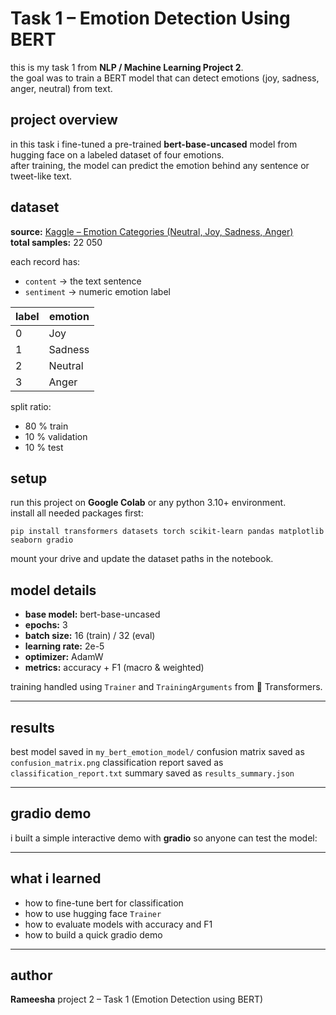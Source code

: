 #  Task 1 – Emotion Detection Using BERT

this is my task 1 from **NLP / Machine Learning Project 2**.  
the goal was to train a BERT model that can detect emotions (joy, sadness, anger, neutral) from text.

## project overview  
in this task i fine-tuned a pre-trained **bert-base-uncased** model from hugging face on a labeled dataset of four emotions.  
after training, the model can predict the emotion behind any sentence or tweet-like text.

## dataset  
**source:** [Kaggle – Emotion Categories (Neutral, Joy, Sadness, Anger)](https://www.kaggle.com/datasets/faiqahmad01/emotion-categories-neutraljoysadnessanger)  
**total samples:** 22 050  

each record has:
- `content` → the text sentence  
- `sentiment` → numeric emotion label  

| label  | emotion   |
|--------|-----------|
| 0      | Joy       |
| 1      | Sadness   |
| 2      | Neutral   |
| 3      | Anger     |

split ratio:
- 80 % train  
- 10 % validation  
- 10 % test  

##  setup  
run this project on **Google Colab** or any python 3.10+ environment.  
install all needed packages first:

```
pip install transformers datasets torch scikit-learn pandas matplotlib seaborn gradio
````

mount your drive and update the dataset paths in the notebook.

##  model details

* **base model:** bert-base-uncased
* **epochs:** 3
* **batch size:** 16 (train) / 32 (eval)
* **learning rate:** 2e-5
* **optimizer:** AdamW
* **metrics:** accuracy + F1 (macro & weighted)

training handled using `Trainer` and `TrainingArguments` from 🤗 Transformers.

---

## results

best model saved in `my_bert_emotion_model/`
confusion matrix saved as `confusion_matrix.png`
classification report saved as `classification_report.txt`
summary saved as `results_summary.json`

---

##  gradio demo

i built a simple interactive demo with **gradio** so anyone can test the model:

---
## what i learned

* how to fine-tune bert for classification
* how to use hugging face `Trainer`
* how to evaluate models with accuracy and F1
* how to build a quick gradio demo

---

## author

**Rameesha**
project 2 – Task 1 (Emotion Detection using BERT)


